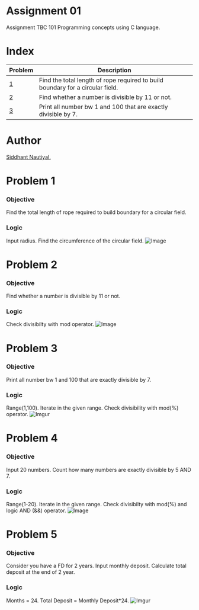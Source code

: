 # Assignment 01
Assignment TBC 101 Programming concepts using C language. 

# Index
| Problem      | Description |
| ----------- | ----------- |
| [1]()      | Find the total length of rope required to build boundary for a circular field.       |
| [2]()   | Find whether a number is divisible by 11 or not.        |
| [3]()   | Print all number bw 1 and 100 that are exactly divisible by 7. |

# Author
[Siddhant Nautiyal.](https://linktr.ee/COMICSID)

# Problem 1

### Objective
Find the total length of rope required to build boundary for a circular field.
### Logic
Input radius. Find the circumference of the circular field. 
![Image](https://i.imgur.com/JqUM165.png)

# Problem 2 

### Objective
Find whether a number is divisible by 11 or not.
### Logic
Check divisibilty with mod operator. 
![Image](https://i.imgur.com/Iv2O2oc.png)

# Problem 3

### Objective
Print all number bw 1 and 100 that are exactly divisible by 7.
### Logic
Range(1,100). Iterate in the given range. Check divisibility with mod(%) operator. 
![Imgur](https://i.imgur.com/WGO4ovN.png)

# Problem 4

### Objective
Input 20 numbers. Count how many numbers are exactly divisible by 5 AND 7.
### Logic
Range(1-20). Iterate in the given range. Check divisibilty with mod(%) and logic AND (&&) operator.
![Image](https://i.imgur.com/UzEnRWQ.png)

# Problem 5

### Objective
Consider you have a FD for 2 years. Input monthly deposit. Calculate total deposit at the end of 2 year.
### Logic
Months = 24. Total Deposit = Monthly Deposit*24. 
![Imgur](https://i.imgur.com/5JJs3Ff.png)
